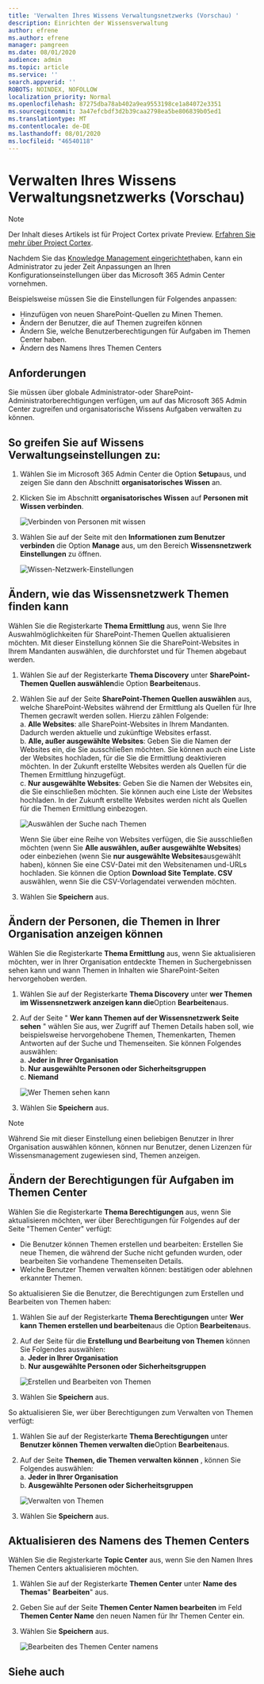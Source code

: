 ```yaml
---
title: 'Verwalten Ihres Wissens Verwaltungsnetzwerks (Vorschau) '
description: Einrichten der Wissensverwaltung
author: efrene
ms.author: efrene
manager: pamgreen
ms.date: 08/01/2020
audience: admin
ms.topic: article
ms.service: ''
search.appverid: ''
ROBOTS: NOINDEX, NOFOLLOW
localization_priority: Normal
ms.openlocfilehash: 87275dba78ab402a9ea9553198ce1a84072e3351
ms.sourcegitcommit: 3a47efcbdf3d2b39caa2798ea5be806839b05ed1
ms.translationtype: MT
ms.contentlocale: de-DE
ms.lasthandoff: 08/01/2020
ms.locfileid: "46540118"
---
```

# <a name="manage-your-knowledge-management-network-preview"></a>Verwalten Ihres Wissens Verwaltungsnetzwerks (Vorschau)

> [!Note] 
> Der Inhalt dieses Artikels ist für Project Cortex private Preview. [Erfahren Sie mehr über Project Cortex](https://aka.ms/projectcortex).


Nachdem Sie das [Knowledge Management eingerichtet](set-up-knowledge-network.md)haben, kann ein Administrator zu jeder Zeit Anpassungen an Ihren Konfigurationseinstellungen über das Microsoft 365 Admin Center vornehmen.

Beispielsweise müssen Sie die Einstellungen für Folgendes anpassen:
- Hinzufügen von neuen SharePoint-Quellen zu Minen Themen.
- Ändern der Benutzer, die auf Themen zugreifen können
- Ändern Sie, welche Benutzerberechtigungen für Aufgaben im Themen Center haben.
- Ändern des Namens Ihres Themen Centers


## <a name="requirements"></a>Anforderungen 
Sie müssen über globale Administrator-oder SharePoint-Administratorberechtigungen verfügen, um auf das Microsoft 365 Admin Center zugreifen und organisatorische Wissens Aufgaben verwalten zu können.


## <a name="to-access-knowledge-management-settings"></a>So greifen Sie auf Wissens Verwaltungseinstellungen zu:

1. Wählen Sie im Microsoft 365 Admin Center die Option **Setup**aus, und zeigen Sie dann den Abschnitt **organisatorisches Wissen** an.
2. Klicken Sie im Abschnitt **organisatorisches Wissen** auf **Personen mit Wissen verbinden**.<br/>

    ![Verbinden von Personen mit wissen](../media/content-understanding/admin-org-knowledge-options.png) </br>

3. Wählen Sie auf der Seite mit den **Informationen zum Benutzer verbinden** die Option **Manage** aus, um den Bereich **Wissensnetzwerk Einstellungen** zu öffnen.<br/>

    ![Wissen-Netzwerk-Einstellungen](../media/content-understanding/knowledge-network-settings.png) </br>

## <a name="change-how-the-knowledge-network-can-find-topics"></a>Ändern, wie das Wissensnetzwerk Themen finden kann

Wählen Sie die Registerkarte **Thema Ermittlung** aus, wenn Sie Ihre Auswahlmöglichkeiten für SharePoint-Themen Quellen aktualisieren möchten. Mit dieser Einstellung können Sie die SharePoint-Websites in Ihrem Mandanten auswählen, die durchforstet und für Themen abgebaut werden.

1. Wählen Sie auf der Registerkarte **Thema Discovery** unter **SharePoint-Themen Quellen auswählen**die Option **Bearbeiten**aus.
2. Wählen Sie auf der Seite **SharePoint-Themen Quellen auswählen** aus, welche SharePoint-Websites während der Ermittlung als Quellen für Ihre Themen gecrawlt werden sollen. Hierzu zählen Folgende:</br>
    a. **Alle Websites**: alle SharePoint-Websites in Ihrem Mandanten. Dadurch werden aktuelle und zukünftige Websites erfasst.</br>
    b. **Alle, außer ausgewählte Websites**: Geben Sie die Namen der Websites ein, die Sie ausschließen möchten.  Sie können auch eine Liste der Websites hochladen, für die Sie die Ermittlung deaktivieren möchten. In der Zukunft erstellte Websites werden als Quellen für die Themen Ermittlung hinzugefügt. </br>
    c. **Nur ausgewählte Websites**: Geben Sie die Namen der Websites ein, die Sie einschließen möchten. Sie können auch eine Liste der Websites hochladen. In der Zukunft erstellte Websites werden nicht als Quellen für die Themen Ermittlung einbezogen. </br>

    ![Auswählen der Suche nach Themen](../media/content-understanding/k-manage-select-topic-source.png) </br>
   
    Wenn Sie über eine Reihe von Websites verfügen, die Sie ausschließen möchten (wenn Sie **Alle auswählen, außer ausgewählte Websites**) oder einbeziehen (wenn Sie **nur ausgewählte Websites**ausgewählt haben), können Sie eine CSV-Datei mit den Websitenamen und-URLs hochladen. Sie können die Option **Download Site Template. CSV** auswählen, wenn Sie die CSV-Vorlagendatei verwenden möchten.

3. Wählen Sie **Speichern** aus.

##  <a name="change-who-can-see-topics-in-your-organization"></a>Ändern der Personen, die Themen in Ihrer Organisation anzeigen können

Wählen Sie die Registerkarte **Thema Ermittlung** aus, wenn Sie aktualisieren möchten, wer in Ihrer Organisation entdeckte Themen in Suchergebnissen sehen kann und wann Themen in Inhalten wie SharePoint-Seiten hervorgehoben werden.

1. Wählen Sie auf der Registerkarte **Thema Discovery** unter **wer Themen im Wissensnetzwerk anzeigen kann die**Option **Bearbeiten**aus.
2. Auf der Seite " **Wer kann Themen auf der Wissensnetzwerk Seite sehen** " wählen Sie aus, wer Zugriff auf Themen Details haben soll, wie beispielsweise hervorgehobene Themen, Themenkarten, Themen Antworten auf der Suche und Themenseiten. Sie können Folgendes auswählen:</br>
    a. **Jeder in Ihrer Organisation**</br>
    b. **Nur ausgewählte Personen oder Sicherheitsgruppen**</br>
    c. **Niemand**</br>

    ![Wer Themen sehen kann](../media/content-understanding/k-manage-who-can-see-topics.png) </br> 
3. Wählen Sie **Speichern** aus.  
 
> [!Note] 
> Während Sie mit dieser Einstellung einen beliebigen Benutzer in Ihrer Organisation auswählen können, können nur Benutzer, denen Lizenzen für Wissensmanagement zugewiesen sind, Themen anzeigen.

## <a name="change-who-has-permissions-to-do-tasks-on-the-topic-center"></a>Ändern der Berechtigungen für Aufgaben im Themen Center

Wählen Sie die Registerkarte **Thema Berechtigungen** aus, wenn Sie aktualisieren möchten, wer über Berechtigungen für Folgendes auf der Seite "Themen Center" verfügt:

- Die Benutzer können Themen erstellen und bearbeiten: Erstellen Sie neue Themen, die während der Suche nicht gefunden wurden, oder bearbeiten Sie vorhandene Themenseiten Details.
- Welche Benutzer Themen verwalten können: bestätigen oder ablehnen erkannter Themen.

So aktualisieren Sie die Benutzer, die Berechtigungen zum Erstellen und Bearbeiten von Themen haben:

1. Wählen Sie auf der Registerkarte **Thema Berechtigungen** unter **Wer kann Themen erstellen und bearbeiten**aus die Option **Bearbeiten**aus.</br>
2. Auf der Seite für die **Erstellung und Bearbeitung von Themen** können Sie Folgendes auswählen:</br>
    a. **Jeder in Ihrer Organisation**</br>
    b. **Nur ausgewählte Personen oder Sicherheitsgruppen**</br>

    ![Erstellen und Bearbeiten von Themen](../media/content-understanding/k-manage-who-can-create-and-edit.png) </br> 

3. Wählen Sie **Speichern** aus.</br>

So aktualisieren Sie, wer über Berechtigungen zum Verwalten von Themen verfügt:

1. Wählen Sie auf der Registerkarte **Thema Berechtigungen** unter **Benutzer können Themen verwalten die**Option **Bearbeiten**aus.</br>
2. Auf der Seite **Themen, die Themen verwalten können** , können Sie Folgendes auswählen:</br>
    a. **Jeder in Ihrer Organisation**</br>
    b. **Ausgewählte Personen oder Sicherheitsgruppen**</br>

    ![Verwalten von Themen](../media/content-understanding/k-manage-who-can-manage-topics.png) </br> 

3. Wählen Sie **Speichern** aus.</br>


##  <a name="update-your-topic-center-name"></a>Aktualisieren des Namens des Themen Centers

Wählen Sie die Registerkarte **Topic Center** aus, wenn Sie den Namen Ihres Themen Centers aktualisieren möchten. 

1. Wählen Sie auf der Registerkarte **Themen Center** unter **Name des Themas**" **Bearbeiten**" aus.
2. Geben Sie auf der Seite **Themen Center Namen bearbeiten** im Feld **Themen Center Name** den neuen Namen für Ihr Themen Center ein.
3. Wählen Sie **Speichern** aus.

    ![Bearbeiten des Themen Center namens](../media/content-understanding/manage-topic-center-name.png) </br> 











## <a name="see-also"></a>Siehe auch



  






